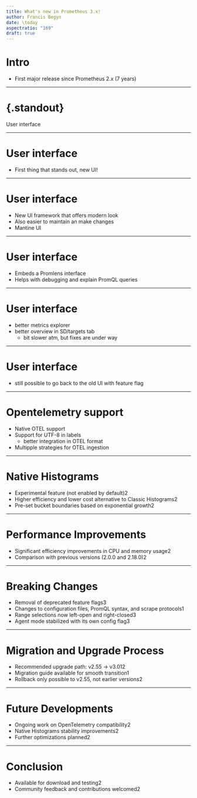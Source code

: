 ```yaml
---
title: What's new in Prometheus 3.x!
author: Francis Begyn
date: \today
aspectratio: "169"
draft: true
---
```


# Intro

*  First major release since Prometheus 2.x (7 years)

---

# {.standout}

User interface

---

# User interface

* First thing that stands out, new UI!

---

# User interface

* New UI framework that offers modern look
* Also easier to maintain an make changes
* Mantine UI

---

# User interface

* Embeds a Promlens interface
* Helps with debugging and explain PromQL queries

----

# User interface

* better metrics explorer
* better overview in SD/targets tab
  * bit slower atm, but fixes are under way

----

# User interface

* still possible to go back to the old UI with feature flag

----

# Opentelemetry support

* Native OTEL support
* Support for UTF-8 in labels
  * better integration in OTEL format
* Multipple strategies for OTEL ingestion

----

# Native Histograms

* Experimental feature (not enabled by default)2
* Higher efficiency and lower cost alternative to Classic Histograms2
* Pre-set bucket boundaries based on exponential growth2

----

# Performance Improvements

* Significant efficiency improvements in CPU and memory usage2
* Comparison with previous versions (2.0.0 and 2.18.0)2

----

# Breaking Changes

* Removal of deprecated feature flags3
* Changes to configuration files, PromQL syntax, and scrape protocols1
* Range selections now left-open and right-closed3
* Agent mode stabilized with its own config flag3

----

# Migration and Upgrade Process

* Recommended upgrade path: v2.55 -> v3.012
* Migration guide available for smooth transition1
* Rollback only possible to v2.55, not earlier versions2

----

# Future Developments

* Ongoing work on OpenTelemetry compatibility2
* Native Histograms stability improvements2
* Further optimizations planned2

----

# Conclusion

* Available for download and testing2
* Community feedback and contributions welcomed2
